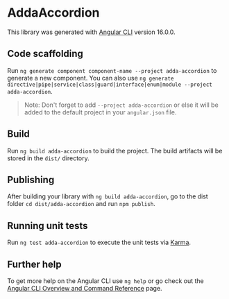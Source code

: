 # AddaAccordion

This library was generated with [Angular CLI](https://github.com/angular/angular-cli) version 16.0.0.

## Code scaffolding

Run `ng generate component component-name --project adda-accordion` to generate a new component. You can also use `ng generate directive|pipe|service|class|guard|interface|enum|module --project adda-accordion`.
> Note: Don't forget to add `--project adda-accordion` or else it will be added to the default project in your `angular.json` file. 

## Build

Run `ng build adda-accordion` to build the project. The build artifacts will be stored in the `dist/` directory.

## Publishing

After building your library with `ng build adda-accordion`, go to the dist folder `cd dist/adda-accordion` and run `npm publish`.

## Running unit tests

Run `ng test adda-accordion` to execute the unit tests via [Karma](https://karma-runner.github.io).

## Further help

To get more help on the Angular CLI use `ng help` or go check out the [Angular CLI Overview and Command Reference](https://angular.io/cli) page.
